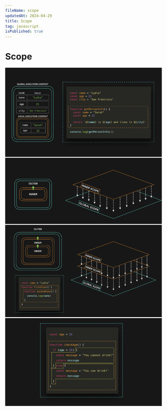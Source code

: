 ```yaml
---
fileName: scope
updatedAt: 2024-04-29
title: Scope
tag: javascript
isPublished: true
---
```


# Scope

![img](images/scope_1.png)
![img](images/scope_2.png)
![img](images/scope_3.png)
![img](images/scope_4.png)
